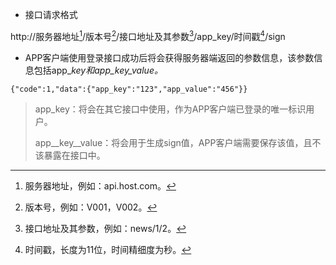 * 接口请求格式

http://服务器地址[^1]/版本号[^2]/接口地址及其参数[^3]/app\_key/时间戳[^4]/sign

* APP客户端使用登录接口成功后将会获得服务器端返回的参数信息，该参数信息包括app\__key和app\_key\_value。_

```
{"code":1,"data":{"app_key":"123","app_value":"456"}}
```

> app\_key：将会在其它接口中使用，作为APP客户端已登录的唯一标识用户。
>
> app\_\_key\_\_value：将会用于生成sign值，APP客户端需要保存该值，且不该暴露在接口中。



[^1]: 服务器地址，例如：api.host.com。

[^2]: 版本号，例如：V001，V002。

[^3]: 接口地址及其参数，例如：news/1/2。

[^4]: 时间戳，长度为11位，时间精细度为秒。


